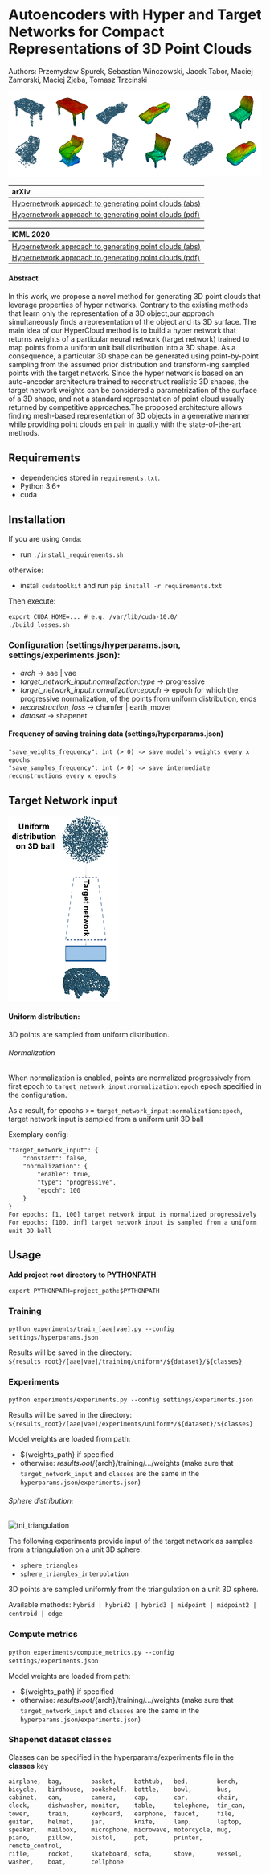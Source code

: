 # Autoencoders with Hyper and Target Networks for Compact Representations of 3D Point Clouds

Authors: Przemysław Spurek, Sebastian Winczowski, Jacek Tabor, Maciej Zamorski, Maciej Zįeba, Tomasz Trzcínski

![Hyper Cloud](docs/hyper_cloud.png)

| arXiv |
| :---- |
| [Hypernetwork approach to generating point clouds (abs)](https://arxiv.org/abs/2003.00802) |
| [Hypernetwork approach to generating point clouds (pdf)](https://arxiv.org/pdf/2003.00802.pdf) |

| ICML 2020 |
| :--- |
| [Hypernetwork approach to generating point clouds (abs)](http://proceedings.mlr.press/v119/spurek20a.html) |
| [Hypernetwork approach to generating point clouds (pdf)](http://proceedings.mlr.press/v119/spurek20a/spurek20a.pdf) |


#### Abstract
In this work, we propose a novel method for generating 3D point clouds that leverage properties of hyper networks. 
Contrary to the existing methods that learn only the representation of a 3D object,our approach simultaneously finds a 
representation of the object and its 3D surface. The main idea of our HyperCloud method is to build a hyper network that
returns weights of a particular neural network (target network) trained to map points from a uniform unit ball 
distribution into a 3D shape. As a consequence, a particular 3D shape can be generated using point-by-point sampling 
from the assumed prior distribution and transform-ing sampled points with the target network. Since the hyper network is
based on an auto-encoder architecture  trained  to  reconstruct  realistic  3D shapes, the target network weights can 
be considered a parametrization of the surface of a 3D shape, and not a standard representation of point cloud usually 
returned by competitive approaches.The proposed architecture allows finding mesh-based representation of 3D objects in a
 generative manner while providing point clouds en pair in quality with the state-of-the-art methods.

## Requirements
- dependencies stored in `requirements.txt`.
- Python 3.6+
- cuda

## Installation
If you are using `Conda`:
- run `./install_requirements.sh` 

otherwise:
- install `cudatoolkit` and run `pip install -r requirements.txt`

Then execute:
```
export CUDA_HOME=... # e.g. /var/lib/cuda-10.0/
./build_losses.sh
```

### Configuration (settings/hyperparams.json, settings/experiments.json):
  - *arch* -> aae | vae
  - *target_network_input:normalization:type* -> progressive
  - *target_network_input:normalization:epoch* -> epoch for which the progressive normalization, of the points from uniform distribution, ends
  - *reconstruction_loss* -> chamfer | earth_mover
  - *dataset* -> shapenet


#### Frequency of saving training data (settings/hyperparams.json)
```
"save_weights_frequency": int (> 0) -> save model's weights every x epochs
"save_samples_frequency": int (> 0) -> save intermediate reconstructions every x epochs
```


## Target Network input
![uniform_input](docs/tni_uniform.png)
#### Uniform distribution:
3D points are sampled from uniform distribution. 

###### Normalization
When normalization is enabled, points are normalized progressively 
from first epoch to `target_network_input:normalization:epoch` epoch specified in the configuration. 

As a result, for epochs >= `target_network_input:normalization:epoch`, target network input is sampled from a uniform unit 3D ball 

Exemplary config:
```
"target_network_input": {
    "constant": false,
    "normalization": {
        "enable": true,
        "type": "progressive",
        "epoch": 100
    }
}
For epochs: [1, 100] target network input is normalized progressively
For epochs: [100, inf] target network input is sampled from a uniform unit 3D ball
``` 


## Usage
**Add project root directory to PYTHONPATH**

```export PYTHONPATH=project_path:$PYTHONPATH```

### Training
`python experiments/train_[aae|vae].py --config settings/hyperparams.json`

Results will be saved in the directory: 
`${results_root}/[aae|vae]/training/uniform*/${dataset}/${classes}`


### Experiments
`python experiments/experiments.py --config settings/experiments.json`

Results will be saved in the directory: 
`${results_root}/[aae|vae]/experiments/uniform*/${dataset}/${classes}`

Model weights are loaded from path:
  - ${weights_path} if specified
  - otherwise: ${results_root}/${arch}/training/.../weights (make sure that `target_network_input` and `classes` are the
   same in the `hyperparams.json`/`experiments.json`)
   
###### Sphere distribution:
![tni_triangulation](docs/tni_triangulation.png)

The following experiments provide input of the target network as samples from a triangulation on a unit 3D sphere: 
- `sphere_triangles` 
- `sphere_triangles_interpolation` 

3D points are sampled uniformly from the triangulation on a unit 3D sphere.

Available methods: `hybrid | hybrid2 | hybrid3 | midpoint | midpoint2 | centroid | edge`


### Compute metrics
`python experiments/compute_metrics.py --config settings/experiments.json`

Model weights are loaded from path:
  - ${weights_path} if specified
  - otherwise: ${results_root}/${arch}/training/.../weights (make sure that `target_network_input` and `classes` are the
   same in the `hyperparams.json`/`experiments.json`)
  
### Shapenet dataset classes
Classes can be specified in the hyperparams/experiments file in the **classes** key
```
airplane,  bag,        basket,     bathtub,   bed,        bench, 
bicycle,   birdhouse,  bookshelf,  bottle,    bowl,       bus,      
cabinet,   can,        camera,     cap,       car,        chair,    
clock,     dishwasher, monitor,    table,     telephone,  tin_can,  
tower,     train,      keyboard,   earphone,  faucet,     file,     
guitar,    helmet,     jar,        knife,     lamp,       laptop,   
speaker,   mailbox,    microphone, microwave, motorcycle, mug,      
piano,     pillow,     pistol,     pot,       printer,    remote_control,      
rifle,     rocket,     skateboard, sofa,      stove,      vessel,   
washer,    boat,       cellphone
```
